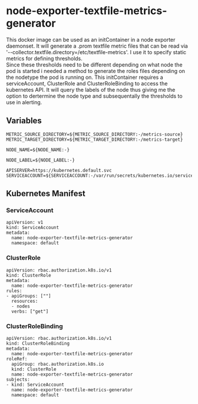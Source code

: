 # node-exporter-textfile-metrics-generator
This docker image can be used as an initContainer in a node exporter daemonset.
It will generate a .prom textfile metric files that can be read via '--collector.textfile.directory=/etc/textfile-metrics'.
I use it to specify static metrics for defining thresholds.  
Since these thresholds need to be different depending on what node the pod is started i needed a method to generate the roles files depending on the nodetype the pod is running on.
This initContainer requires a serviceAccount, ClusterRole and ClusterRoleBinding to access the kubernetes API.  It will query the labels of the node thus giving me the option to dertermine the node type and subsequentally the thresholds to use in alerting.

## Variables
```
METRIC_SOURCE_DIRECTORY=${METRIC_SOURCE_DIRECTORY:-/metrics-source}
METRIC_TARGET_DIRECTORY=${METRIC_TARGET_DIRECTORY:-/metrics-target}

NODE_NAME=${NODE_NAME:-}

NODE_LABEL=${NODE_LABEL:-}

APISERVER=https://kubernetes.default.svc
SERVICEACCOUNT=${SERVICEACCOUNT:-/var/run/secrets/kubernetes.io/serviceaccount}
```

## Kubernetes Manifest

### ServiceAccount
```
apiVersion: v1
kind: ServiceAccount
metadata:
  name: node-exporter-textfile-metrics-generator
  namespace: default
```

### ClusterRole
```
apiVersion: rbac.authorization.k8s.io/v1
kind: ClusterRole
metadata:
  name: node-exporter-textfile-metrics-generator
rules:
- apiGroups: [""]
  resources:
  - nodes
  verbs: ["get"]
```

### ClusterRoleBinding
```
apiVersion: rbac.authorization.k8s.io/v1
kind: ClusterRoleBinding
metadata:
  name: node-exporter-textfile-metrics-generator      
roleRef:
  apiGroup: rbac.authorization.k8s.io
  kind: ClusterRole
  name: node-exporter-textfile-metrics-generator
subjects:
- kind: ServiceAccount
  name: node-exporter-textfile-metrics-generator
  namespace: default
```
